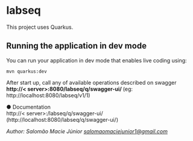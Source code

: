 # labseq
This project uses Quarkus.

## Running the application in dev mode

You can run your application in dev mode that enables live coding using:

```shell script
mvn quarkus:dev
```
After start up, call any of available operations described on swagger <b>http://< server>:8080/labseq/q/swagger-ui/ </b> (eg: http://localhost:8080/labseq/v1/1)

● Documentation<br>
http://< server>:<port>/labseq/q/swagger-ui/ (http://localhost:8080/labseq/q/swagger-ui/)<br>

<i>Author: Salomão Macie Júnior  <a>salomaomaciejunior1@gmail.com</a>

